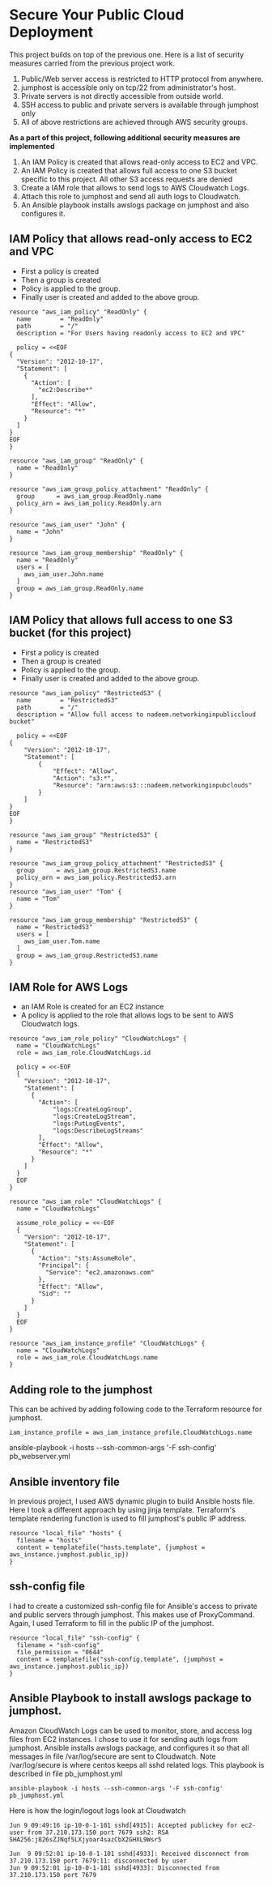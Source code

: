 # Secure Your Public Cloud Deployment

This project builds on top of the previous one. Here is a list of security measures carried from the previous project work.

1. Public/Web server access is restricted to HTTP protocol from anywhere.
2. jumphost is accessible only on tcp/22 from administrator's host.
3. Private servers is not directly accessible from outside world.
4. SSH access to public and private servers is available through jumphost only
5. All of above restrictions are achieved through AWS security groups.

**As a part of this project, following additional security measures are implemented**

1. An IAM Policy is created that allows read-only access to EC2 and VPC.
2. An IAM Policy is created that allows full access to one S3 bucket specific to this project. All other S3 access requests are denied
3. Create a IAM role that allows to send logs to AWS Cloudwatch Logs.
4. Attach this role to jumphost and send all auth logs to Cloudwatch.
5. An Ansible playbook installs awslogs package on jumphost and also configures it.

## IAM Policy that allows read-only access to EC2 and VPC
- First a policy is created
- Then a group is created
- Policy is applied to the group.
- Finally user is created and added to the above group.

```
resource "aws_iam_policy" "ReadOnly" {
  name        = "ReadOnly"
  path        = "/"
  description = "For Users having readonly access to EC2 and VPC"

  policy = <<EOF
{
  "Version": "2012-10-17",
  "Statement": [
    {
      "Action": [
        "ec2:Describe*"
      ],
      "Effect": "Allow",
      "Resource": "*"
    }
  ]
}
EOF
}

resource "aws_iam_group" "ReadOnly" {
  name = "ReadOnly"
}

resource "aws_iam_group_policy_attachment" "ReadOnly" {
  group      = aws_iam_group.ReadOnly.name
  policy_arn = aws_iam_policy.ReadOnly.arn
}

resource "aws_iam_user" "John" {
  name = "John"
}

resource "aws_iam_group_membership" "ReadOnly" {
  name = "ReadOnly"
  users = [
    aws_iam_user.John.name
  ]
  group = aws_iam_group.ReadOnly.name
}

```


## IAM Policy that allows full access to one S3 bucket (for this project)
- First a policy is created
- Then a group is created
- Policy is applied to the group.
- Finally user is created and added to the above group.

```
resource "aws_iam_policy" "RestrictedS3" {
  name        = "RestrictedS3"
  path        = "/"
  description = "Allow full access to nadeem.networkinginpubliccloud bucket"

  policy = <<EOF
{ 
    "Version": "2012-10-17",
    "Statement": [
        {
            "Effect": "Allow",
            "Action": "s3:*",
            "Resource": "arn:aws:s3:::nadeem.networkinginpubclouds"           
        }
    ]
}
EOF   
}

resource "aws_iam_group" "RestrictedS3" {
  name = "RestrictedS3"
}

resource "aws_iam_group_policy_attachment" "RestrictedS3" {
  group      = aws_iam_group.RestrictedS3.name
  policy_arn = aws_iam_policy.RestrictedS3.arn
}
resource "aws_iam_user" "Tom" {
  name = "Tom"
}

resource "aws_iam_group_membership" "RestrictedS3" {
  name = "RestrictedS3"
  users = [
    aws_iam_user.Tom.name
  ]
  group = aws_iam_group.RestrictedS3.name
}
```

## IAM Role for AWS Logs
- an IAM Role is created for an EC2 instance
- A policy is applied to the role that allows logs to be sent to AWS Cloudwatch logs.

```
resource "aws_iam_role_policy" "CloudWatchLogs" {
  name = "CloudWatchLogs"
  role = aws_iam_role.CloudWatchLogs.id

  policy = <<-EOF
  {
    "Version": "2012-10-17",
    "Statement": [
      {
        "Action": [
            "logs:CreateLogGroup",
            "logs:CreateLogStream",
            "logs:PutLogEvents",
            "logs:DescribeLogStreams"
        ],
        "Effect": "Allow",
        "Resource": "*"
      }
    ]
  }
  EOF
}

resource "aws_iam_role" "CloudWatchLogs" {
  name = "CloudWatchLogs"

  assume_role_policy = <<-EOF
  {
    "Version": "2012-10-17",
    "Statement": [
      {
        "Action": "sts:AssumeRole",
        "Principal": {
          "Service": "ec2.amazonaws.com"
        },
        "Effect": "Allow",
        "Sid": ""
      }
    ]
  }
  EOF
}

resource "aws_iam_instance_profile" "CloudWatchLogs" {
  name = "CloudWatchLogs"
  role = aws_iam_role.CloudWatchLogs.name
}
```

## Adding role to the jumphost
This can be achived by adding following code to the Terraform resource for jumphost.

```
iam_instance_profile = aws_iam_instance_profile.CloudWatchLogs.name
```
ansible-playbook -i hosts --ssh-common-args '-F ssh-config' pb_webserver.yml

## Ansible inventory file
In previous project, I used AWS dynamic plugin to build Ansible hosts file. Here I took a different approach by using jinja template. Terraform's template rendering function is used to fill jumphost's public IP address.

```
resource "local_file" "hosts" {
  filename = "hosts"
  content = templatefile("hosts.template", {jumphost = aws_instance.jumphost.public_ip})
}
```

## ssh-config file 
I had to create a customized ssh-config file for Ansible's access to private and public servers through jumphost. This makes use of ProxyCommand. Again, I used Terraform to fill in the public IP of the jumphost.

```
resource "local_file" "ssh-config" {
  filename = "ssh-config"
  file_permission = "0644"
  content = templatefile("ssh-config.template", {jumphost = aws_instance.jumphost.public_ip})
}
```

## Ansible Playbook to install awslogs package to jumphost.
Amazon CloudWatch Logs can be used to monitor, store, and access log files from EC2 instances. I chose to use it for sending auth logs from jumphost. Ansible installs awslogs package, and configures it so that all messages in file /var/log/secure are sent to Cloudwatch. Note /var/log/secure is where centos keeps all sshd related logs. This playbook is described in file pb_jumphost.yml

```
ansible-playbook -i hosts --ssh-common-args '-F ssh-config' pb_jumphost.yml 
```

Here is how the login/logout logs look at Cloudwatch

```
Jun 9 09:49:16 ip-10-0-1-101 sshd[4915]: Accepted publickey for ec2-user from 37.210.173.150 port 7679 ssh2: RSA SHA256:j826sZJNqf5LXjyoar4sazCbX2GHXL9Wsr5

Jun  9 09:52:01 ip-10-0-1-101 sshd[4933]: Received disconnect from 37.210.173.150 port 7679:11: disconnected by user
Jun 9 09:52:01 ip-10-0-1-101 sshd[4933]: Disconnected from 37.210.173.150 port 7679
```
